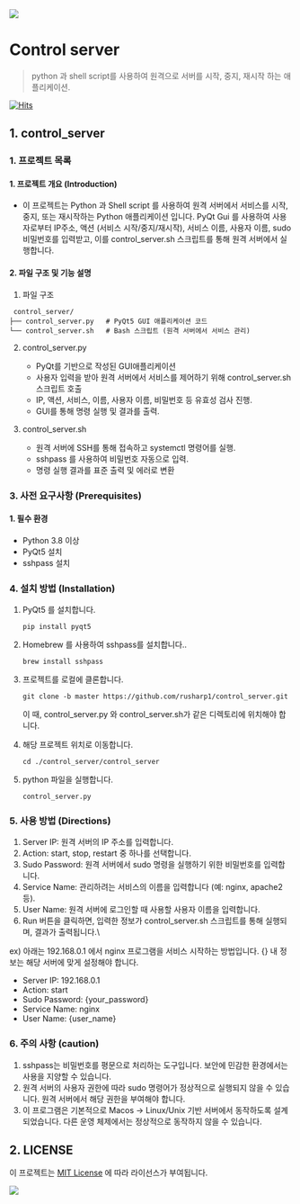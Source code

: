 <img src="https://capsule-render.vercel.app/api?type=waving&amp;color=BDBDC8&amp;height=150&amp;section=header">

# Control server

> python 과 shell script를 사용하여 원격으로 서버를 시작, 중지, 재시작 하는 애플리케이션.

[![Hits](https://hits.seeyoufarm.com/api/count/incr/badge.svg?url=https://github.com/rusharp1/control_server&count_bg=%233B3B3B&title_bg=%23B178BE&icon=&icon_color=%23E7E7E7&title=hits&edge_flat=false)](https://hits.seeyoufarm.com)

## 1. control_server

### 1\. 프로젝트 목록
#### 1. 프로젝트 개요 (Introduction)
   - 이 프로젝트는 Python 과 Shell script 를 사용하여 원격 서버에서 서비스를 시작, 중지, 또는 재시작하는 Python 애플리케이션 입니다.
PyQt Gui 를 사용하여 사용자로부터 IP주소, 액션 (서비스 시작/중지/재시작), 서비스 이름, 사용자 이름, sudo 비밀번호를 입력받고,
이를 control_server.sh 스크립트를 통해 원격 서버에서 실행합니다.
#### 2. 파일 구조 및 기능 설명
1. 파일 구조
```
 control_server/
├── control_server.py   # PyQt5 GUI 애플리케이션 코드
└── control_server.sh   # Bash 스크립트 (원격 서버에서 서비스 관리)
```

2. control_server.py
   - PyQt를 기반으로 작성된 GUI애플리케이션
   - 사용자 입력을 받아 원격 서버에서 서비스를 제어하기 위해 control_server.sh 스크립트 호출
   - IP, 액션, 서비스, 이름, 사용자 이름, 비밀번호 등 유효성 검사 진행.
   - GUI를 통해 명령 실행 및 결과를 출력.

3. control_server.sh
   -  원격 서버에 SSH를 통해 접속하고 systemctl 명령어를 실행.
   -  sshpass 를 사용하여 비밀번호 자동으로 입력.
   -  명령 실행 결과를 표준 출력 및 에러로 변환

### 3\. 사전 요구사항 \(Prerequisites\)
#### 1. 필수 환경
* Python 3.8 이상
* PyQt5 설치
* sshpass 설치

### 4\. 설치 방법 \(Installation\)
1. PyQt5 를 설치합니다.
    ```
    pip install pyqt5
    ```
2. Homebrew 를 사용하여 sshpass를 설치합니다..
    ```
    brew install sshpass
    ```
3. 프로젝트를 로컬에 클론합니다.
    ```
    git clone -b master https://github.com/rusharp1/control_server.git
    ```
    이 때, control_server.py 와 control_server.sh가 같은 디렉토리에 위치해야 합니다.
3. 해당 프로젝트 위치로 이동합니다.
    ```
    cd ./control_server/control_server
    ```
5. python 파일을 실행합니다.

    ```
    control_server.py
    ```
 
### 5\. 사용 방법 \(Directions\)

1. Server IP: 원격 서버의 IP 주소를 입력합니다.
2. Action: start, stop, restart 중 하나를 선택합니다.
3. Sudo Password: 원격 서버에서 sudo 명령을 실행하기 위한 비밀번호를 입력합니다.
4. Service Name: 관리하려는 서비스의 이름을 입력합니다 (예: nginx, apache2 등).
5. User Name: 원격 서버에 로그인할 때 사용할 사용자 이름을 입력합니다.
6. Run 버튼을 클릭하면, 입력한 정보가 control_server.sh 스크립트를 통해 실행되며, 결과가 출력됩니다.\

ex) 아래는 192.168.0.1 에서 nginx 프로그램을 서비스 시작하는 방법입니다. {} 내 정보는 해당 서버에 맞게 설정해야 합니다.
   - Server IP: 192.168.0.1
   - Action: start
   - Sudo Password: {your_password}
   - Service Name: nginx
   - User Name: {user_name}


### 6\. 주의 사항 (caution)

1. sshpass는 비밀번호를 평문으로 처리하는 도구입니다. 보안에 민감한 환경에서는 사용을 지양할 수 있습니다.
2. 원격 서버의 사용자 권한에 따라 sudo 명령어가 정상적으로 실행되지 않을 수 있습니다. 원격 서버에서 해당 권한을 부여해야 합니다.
3. 이 프로그램은 기본적으로 Macos -> Linux/Unix 기반 서버에서 동작하도록 설계되었습니다. 다른 운영 체제에서는 정상적으로 동작하지 않을 수 있습니다.

## 2. LICENSE

이 프로젝트는 [MIT License](LICENSE) 에 따라 라이선스가 부여됩니다.

<img src="https://capsule-render.vercel.app/api?type=waving&amp;color=BDBDC8&amp;height=150&amp;section=footer">
